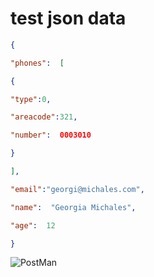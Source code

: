 # test json data

```json
{

"phones":  [

{

"type":0,

"areacode":321,

"number":  0003010

}

],

"email":"georgi@michales.com",

"name":  "Georgia Michales",

"age":  12

}
```

![PostMan](/Assets/test_json_data.png)
